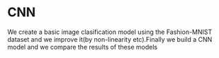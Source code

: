 # CNN

 We create a basic image clasification model using the Fashion-MNIST dataset and we improve it(by non-linearity etc).Finally we build a CNN model and we compare the results of these models
